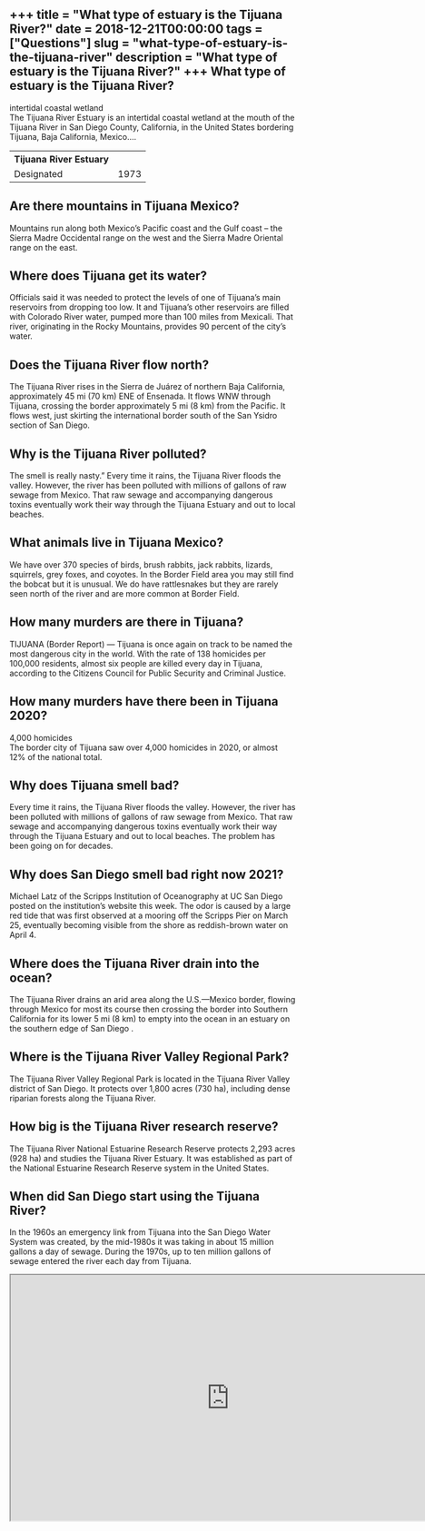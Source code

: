 +++
title = "What type of estuary is the Tijuana River?"
date = 2018-12-21T00:00:00
tags = ["Questions"]
slug = "what-type-of-estuary-is-the-tijuana-river"
description = "What type of estuary is the Tijuana River?"
+++
What type of estuary is the Tijuana River?
------------------------------------------

intertidal coastal wetland  
The Tijuana River Estuary is an intertidal coastal wetland at the mouth of the Tijuana River in San Diego County, California, in the United States bordering Tijuana, Baja California, Mexico….

<table><tr><th>Tijuana River Estuary</th></tr><tr><td>Designated</td><td>1973</td></tr></table>

Are there mountains in Tijuana Mexico?
--------------------------------------

Mountains run along both Mexico’s Pacific coast and the Gulf coast – the Sierra Madre Occidental range on the west and the Sierra Madre Oriental range on the east.

Where does Tijuana get its water?
---------------------------------

Officials said it was needed to protect the levels of one of Tijuana’s main reservoirs from dropping too low. It and Tijuana’s other reservoirs are filled with Colorado River water, pumped more than 100 miles from Mexicali. That river, originating in the Rocky Mountains, provides 90 percent of the city’s water.

Does the Tijuana River flow north?
----------------------------------

The Tijuana River rises in the Sierra de Juárez of northern Baja California, approximately 45 mi (70 km) ENE of Ensenada. It flows WNW through Tijuana, crossing the border approximately 5 mi (8 km) from the Pacific. It flows west, just skirting the international border south of the San Ysidro section of San Diego.

Why is the Tijuana River polluted?
----------------------------------

The smell is really nasty.” Every time it rains, the Tijuana River floods the valley. However, the river has been polluted with millions of gallons of raw sewage from Mexico. That raw sewage and accompanying dangerous toxins eventually work their way through the Tijuana Estuary and out to local beaches.

What animals live in Tijuana Mexico?
------------------------------------

We have over 370 species of birds, brush rabbits, jack rabbits, lizards, squirrels, grey foxes, and coyotes. In the Border Field area you may still find the bobcat but it is unusual. We do have rattlesnakes but they are rarely seen north of the river and are more common at Border Field.

How many murders are there in Tijuana?
--------------------------------------

TIJUANA (Border Report) — Tijuana is once again on track to be named the most dangerous city in the world. With the rate of 138 homicides per 100,000 residents, almost six people are killed every day in Tijuana, according to the Citizens Council for Public Security and Criminal Justice.

How many murders have there been in Tijuana 2020?
-------------------------------------------------

4,000 homicides  
The border city of Tijuana saw over 4,000 homicides in 2020, or almost 12% of the national total.

Why does Tijuana smell bad?
---------------------------

Every time it rains, the Tijuana River floods the valley. However, the river has been polluted with millions of gallons of raw sewage from Mexico. That raw sewage and accompanying dangerous toxins eventually work their way through the Tijuana Estuary and out to local beaches. The problem has been going on for decades.

Why does San Diego smell bad right now 2021?
--------------------------------------------

Michael Latz of the Scripps Institution of Oceanography at UC San Diego posted on the institution’s website this week. The odor is caused by a large red tide that was first observed at a mooring off the Scripps Pier on March 25, eventually becoming visible from the shore as reddish-brown water on April 4.

Where does the Tijuana River drain into the ocean?
--------------------------------------------------

The Tijuana River drains an arid area along the U.S.—Mexico border, flowing through Mexico for most its course then crossing the border into Southern California for its lower 5 mi (8 km) to empty into the ocean in an estuary on the southern edge of San Diego .

Where is the Tijuana River Valley Regional Park?
------------------------------------------------

The Tijuana River Valley Regional Park is located in the Tijuana River Valley district of San Diego. It protects over 1,800 acres (730 ha), including dense riparian forests along the Tijuana River.

How big is the Tijuana River research reserve?
----------------------------------------------

The Tijuana River National Estuarine Research Reserve protects 2,293 acres (928 ha) and studies the Tijuana River Estuary. It was established as part of the National Estuarine Research Reserve system in the United States.

When did San Diego start using the Tijuana River?
-------------------------------------------------

In the 1960s an emergency link from Tijuana into the San Diego Water System was created, by the mid-1980s it was taking in about 15 million gallons a day of sewage. During the 1970s, up to ten million gallons of sewage entered the river each day from Tijuana.

<iframe allow="accelerometer; autoplay; clipboard-write; encrypted-media; gyroscope; picture-in-picture" allowfullscreen="" class="__youtube_prefs__  epyt-is-override  no-lazyload" data-no-lazy="1" data-origheight="433" data-origwidth="770" data-skipgform_ajax_framebjll="" height="433" id="_ytid_87723" loading="lazy" src="https://www.youtube.com/embed/cXn-22z7b98?enablejsapi=1&autoplay=0&cc_load_policy=0&cc_lang_pref=&iv_load_policy=1&loop=0&modestbranding=0&rel=1&fs=1&playsinline=0&autohide=2&theme=dark&color=red&controls=1&" title="YouTube player" width="770"></iframe>